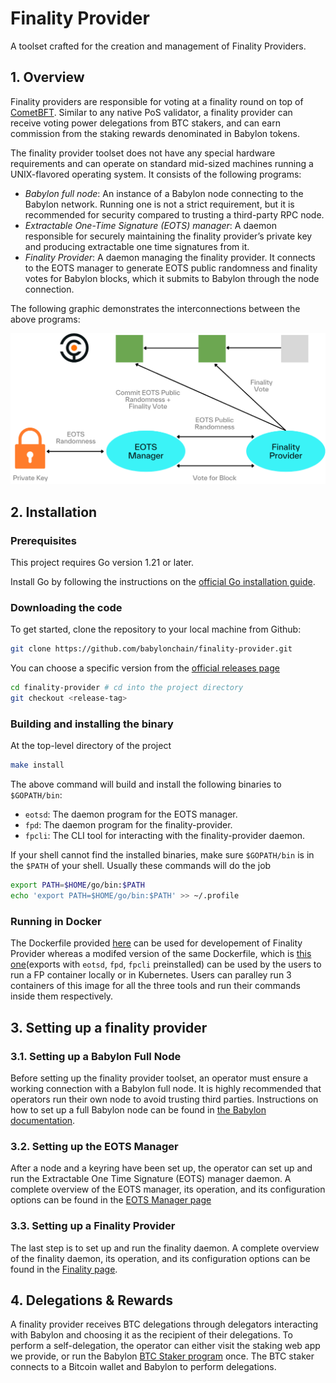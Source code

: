 # Finality Provider

A toolset crafted for the creation and
management of Finality Providers.

## 1. Overview

Finality providers are responsible for voting
at a finality round on top of [CometBFT](https://github.com/cometbft/cometbft).
Similar to any native PoS validator,
a finality provider can receive voting power delegations from BTC stakers, and
can earn commission from the staking rewards denominated in Babylon tokens.

The finality provider toolset does not have
any special hardware requirements
and can operate on standard mid-sized machines
running a UNIX-flavored operating system.
It consists of the following programs:

- *Babylon full node*: An instance of a Babylon node connecting to
  the Babylon network. Running one is not a strict requirement,
  but it is recommended for security compared to trusting a third-party RPC node.
- *Extractable One-Time Signature (EOTS) manager*:
  A daemon responsible for securely maintaining the finality provider’s
  private key and producing extractable one time signatures from it.
- *Finality Provider*: A daemon managing the finality provider.
  It connects to the EOTS manager to generate EOTS public randomness and
  finality votes for Babylon blocks, which it submits to Babylon through
  the node connection.

The following graphic demonstrates the interconnections between the above programs:

![Finality Provider Interconnections](./docs/finality-toolset.png)

## 2. Installation

### Prerequisites

This project requires Go version 1.21 or later.

Install Go by following the instructions on
the [official Go installation guide](https://golang.org/doc/install).

### Downloading the code

To get started, clone the repository to your local machine from Github:

```bash
git clone https://github.com/babylonchain/finality-provider.git
```

You can choose a specific version from
the [official releases page](https://github.com/babylonchain/finality-provider/releases)

```bash
cd finality-provider # cd into the project directory
git checkout <release-tag>
```

### Building and installing the binary

At the top-level directory of the project

```bash
make install
```

The above command will build and install the following binaries to
`$GOPATH/bin`:

- `eotsd`: The daemon program for the EOTS manager.
- `fpd`: The daemon program for the finality-provider.
- `fpcli`: The CLI tool for interacting with the finality-provider daemon.

If your shell cannot find the installed binaries, make sure `$GOPATH/bin` is in
the `$PATH` of your shell. Usually these commands will do the job

```bash
export PATH=$HOME/go/bin:$PATH
echo 'export PATH=$HOME/go/bin:$PATH' >> ~/.profile
```

### Running in Docker

The Dockerfile provided [here](./Dockerfile) can be used for developement of Finality Provider whereas a modifed version of the same Dockerfile, which is [this one](./docs/fp.Dockerfile)(exports with `eotsd`, `fpd`, `fpcli` preinstalled) can be used by the users to run a FP container locally or in Kubernetes. Users can paralley run 3 containers of this image  for all the three tools and run their commands inside them respectively.

## 3. Setting up a finality provider

### 3.1. Setting up a Babylon Full Node

Before setting up the finality provider toolset,
an operator must ensure a working connection with a Babylon full node.
It is highly recommended that operators run their own node to avoid
trusting third parties. Instructions on how to set up a full Babylon node
can be found in
[the Babylon documentation](https://docs.babylonchain.io/docs/user-guides/btc-staking-testnet/setup-node).

### 3.2. Setting up the EOTS Manager

After a node and a keyring have been set up,
the operator can set up and run the
Extractable One Time Signature (EOTS) manager daemon.
A complete overview of the EOTS manager, its operation, and
its configuration options can be found in the
[EOTS Manager page](docs/eots.md)

### 3.3. Setting up a Finality Provider

The last step is to set up and run
the finality daemon.
A complete overview of the finality daemon, its operation, and
its configuration options can be found in the
[Finality page](docs/finality-provider.md).

## 4. Delegations & Rewards

A finality provider receives BTC delegations through delegators
interacting with Babylon and choosing it as the recipient of their delegations.
To perform a self-delegation,
the operator can either visit the staking web app we provide,
or run the Babylon [BTC Staker program](https://github.com/babylonchain/btc-staker) once.
The BTC staker connects to a Bitcoin wallet and Babylon to perform delegations.
